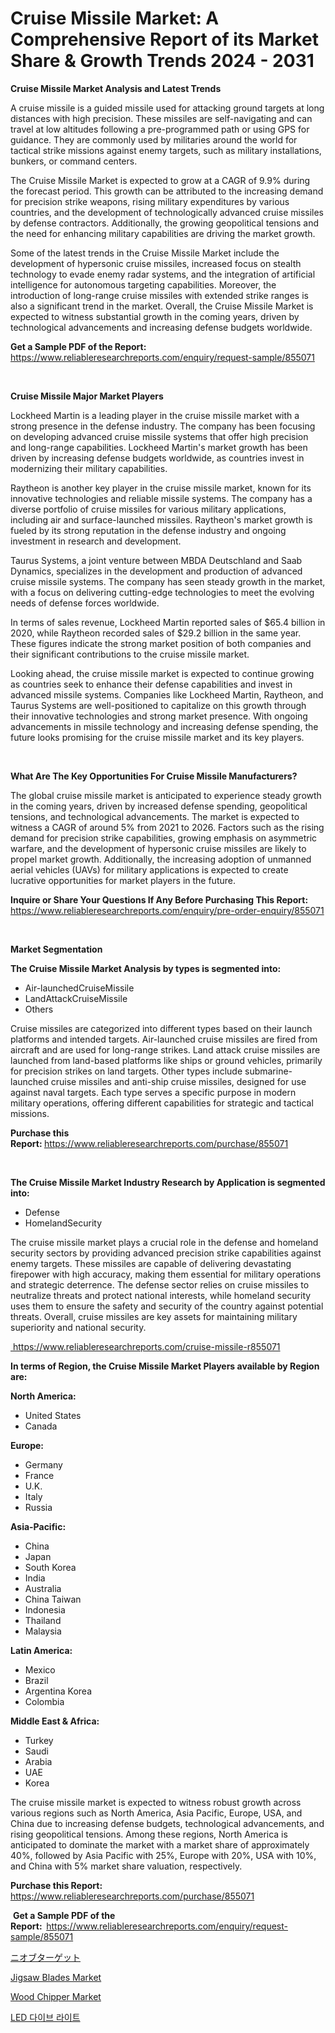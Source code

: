 <p><h1>Cruise Missile Market: A Comprehensive Report of its Market Share & Growth Trends 2024 - 2031</h1></p><p><strong>Cruise Missile Market Analysis and Latest Trends</strong></p>
<p><p>A cruise missile is a guided missile used for attacking ground targets at long distances with high precision. These missiles are self-navigating and can travel at low altitudes following a pre-programmed path or using GPS for guidance. They are commonly used by militaries around the world for tactical strike missions against enemy targets, such as military installations, bunkers, or command centers.</p><p>The Cruise Missile Market is expected to grow at a CAGR of 9.9% during the forecast period. This growth can be attributed to the increasing demand for precision strike weapons, rising military expenditures by various countries, and the development of technologically advanced cruise missiles by defense contractors. Additionally, the growing geopolitical tensions and the need for enhancing military capabilities are driving the market growth.</p><p>Some of the latest trends in the Cruise Missile Market include the development of hypersonic cruise missiles, increased focus on stealth technology to evade enemy radar systems, and the integration of artificial intelligence for autonomous targeting capabilities. Moreover, the introduction of long-range cruise missiles with extended strike ranges is also a significant trend in the market. Overall, the Cruise Missile Market is expected to witness substantial growth in the coming years, driven by technological advancements and increasing defense budgets worldwide.</p></p>
<p><strong>Get a Sample PDF of the Report:&nbsp;</strong> <a href="https://www.reliableresearchreports.com/enquiry/request-sample/855071">https://www.reliableresearchreports.com/enquiry/request-sample/855071</a></p>
<p>&nbsp;</p>
<p><strong>Cruise Missile Major Market Players</strong></p>
<p><p>Lockheed Martin is a leading player in the cruise missile market with a strong presence in the defense industry. The company has been focusing on developing advanced cruise missile systems that offer high precision and long-range capabilities. Lockheed Martin's market growth has been driven by increasing defense budgets worldwide, as countries invest in modernizing their military capabilities.</p><p>Raytheon is another key player in the cruise missile market, known for its innovative technologies and reliable missile systems. The company has a diverse portfolio of cruise missiles for various military applications, including air and surface-launched missiles. Raytheon's market growth is fueled by its strong reputation in the defense industry and ongoing investment in research and development.</p><p>Taurus Systems, a joint venture between MBDA Deutschland and Saab Dynamics, specializes in the development and production of advanced cruise missile systems. The company has seen steady growth in the market, with a focus on delivering cutting-edge technologies to meet the evolving needs of defense forces worldwide.</p><p>In terms of sales revenue, Lockheed Martin reported sales of $65.4 billion in 2020, while Raytheon recorded sales of $29.2 billion in the same year. These figures indicate the strong market position of both companies and their significant contributions to the cruise missile market.</p><p>Looking ahead, the cruise missile market is expected to continue growing as countries seek to enhance their defense capabilities and invest in advanced missile systems. Companies like Lockheed Martin, Raytheon, and Taurus Systems are well-positioned to capitalize on this growth through their innovative technologies and strong market presence. With ongoing advancements in missile technology and increasing defense spending, the future looks promising for the cruise missile market and its key players.</p></p>
<p>&nbsp;</p>
<p><strong>What Are The Key Opportunities For Cruise Missile Manufacturers?</strong></p>
<p><p>The global cruise missile market is anticipated to experience steady growth in the coming years, driven by increased defense spending, geopolitical tensions, and technological advancements. The market is expected to witness a CAGR of around 5% from 2021 to 2026. Factors such as the rising demand for precision strike capabilities, growing emphasis on asymmetric warfare, and the development of hypersonic cruise missiles are likely to propel market growth. Additionally, the increasing adoption of unmanned aerial vehicles (UAVs) for military applications is expected to create lucrative opportunities for market players in the future.</p></p>
<p><strong>Inquire or Share Your Questions If Any Before Purchasing This Report:</strong> <a href="https://www.reliableresearchreports.com/enquiry/pre-order-enquiry/855071">https://www.reliableresearchreports.com/enquiry/pre-order-enquiry/855071</a></p>
<p>&nbsp;</p>
<p><strong>Market Segmentation</strong></p>
<p><strong>The Cruise Missile Market Analysis by types is segmented into:</strong></p>
<p><ul><li>Air-launchedCruiseMissile</li><li>LandAttackCruiseMissile</li><li>Others</li></ul></p>
<p><p>Cruise missiles are categorized into different types based on their launch platforms and intended targets. Air-launched cruise missiles are fired from aircraft and are used for long-range strikes. Land attack cruise missiles are launched from land-based platforms like ships or ground vehicles, primarily for precision strikes on land targets. Other types include submarine-launched cruise missiles and anti-ship cruise missiles, designed for use against naval targets. Each type serves a specific purpose in modern military operations, offering different capabilities for strategic and tactical missions.</p></p>
<p><strong>Purchase this Report:&nbsp;</strong><a href="https://www.reliableresearchreports.com/purchase/855071">https://www.reliableresearchreports.com/purchase/855071</a></p>
<p>&nbsp;</p>
<p><strong>The Cruise Missile Market Industry Research by Application is segmented into:</strong></p>
<p><ul><li>Defense</li><li>HomelandSecurity</li></ul></p>
<p><p>The cruise missile market plays a crucial role in the defense and homeland security sectors by providing advanced precision strike capabilities against enemy targets. These missiles are capable of delivering devastating firepower with high accuracy, making them essential for military operations and strategic deterrence. The defense sector relies on cruise missiles to neutralize threats and protect national interests, while homeland security uses them to ensure the safety and security of the country against potential threats. Overall, cruise missiles are key assets for maintaining military superiority and national security.</p></p>
<p><a href="https://www.reliableresearchreports.com/cruise-missile-r855071">&nbsp;https://www.reliableresearchreports.com/cruise-missile-r855071</a></p>
<p><strong>In terms of Region, the Cruise Missile Market Players available by Region are:</strong></p>
<p>
    <p> <strong> North America: </strong>
        <ul>
            <li>United States</li>
            <li>Canada</li>
        </ul>
        </p> 
    <p> <strong> Europe: </strong>
        <ul>
            <li>Germany</li>
            <li>France</li>
            <li>U.K.</li>
            <li>Italy</li>
            <li>Russia</li>
        </ul>
        </p> 
    <p> <strong> Asia-Pacific: </strong>
        <ul>
            <li>China</li>
            <li>Japan</li>
            <li>South Korea</li>
            <li>India</li>
            <li>Australia</li>
            <li>China Taiwan</li>
            <li>Indonesia</li>
            <li>Thailand</li>
            <li>Malaysia</li>
        </ul>
        </p> 
    <p> <strong> Latin America: </strong>
        <ul>
            <li>Mexico</li>
            <li>Brazil</li>
            <li>Argentina Korea</li>
            <li>Colombia</li>
        </ul>
        </p> 
    <p> <strong> Middle East & Africa: </strong>
        <ul>
            <li>Turkey</li>
            <li>Saudi</li>
            <li>Arabia</li>
            <li>UAE</li>
            <li>Korea</li>
        </ul>
    </p>
    </p>
<p><p>The cruise missile market is expected to witness robust growth across various regions such as North America, Asia Pacific, Europe, USA, and China due to increasing defense budgets, technological advancements, and rising geopolitical tensions. Among these regions, North America is anticipated to dominate the market with a market share of approximately 40%, followed by Asia Pacific with 25%, Europe with 20%, USA with 10%, and China with 5% market share valuation, respectively.</p></p>
<p><strong>Purchase this Report: </strong><a href="https://www.reliableresearchreports.com/purchase/855071">https://www.reliableresearchreports.com/purchase/855071</a></p>
<p>&nbsp;<strong>Get a Sample PDF of the Report:&nbsp;&nbsp;</strong><a href="https://www.reliableresearchreports.com/enquiry/request-sample/855071">https://www.reliableresearchreports.com/enquiry/request-sample/855071</a></p>
<p><strong></strong></p>
<p><p><a href="https://medium.com/@lilliandach1969/%E3%83%8B%E3%82%AA%E3%83%96%E3%82%BF%E3%83%BC%E3%82%B2%E3%83%83%E3%83%88%E5%B8%82%E5%A0%B4%E3%81%AE%E5%88%86%E6%9E%90-%E3%82%B0%E3%83%AD%E3%83%BC%E3%83%90%E3%83%AB%E7%94%A3%E6%A5%AD%E3%81%AE%E8%A6%8B%E9%80%9A%E3%81%97%E3%81%A8%E4%BA%88%E6%B8%AC-2024%E5%B9%B4%E3%81%8B%E3%82%892031%E5%B9%B4-08c645b49629">ニオブターゲット</a></p><p><a href="https://github.com/BryceTownsendr/Market-Research-Report-List-4/blob/main/jigsaw-blades-market.md">Jigsaw Blades Market</a></p><p><a href="https://medium.com/@xkaywildex/wood-chipper-market-furnishes-information-on-market-share-market-trends-and-market-growth-3bf94ee183d6">Wood Chipper Market</a></p><p><a href="https://github.com/xvz497517413/Market-Research-Report-List-1/blob/main/841231724516.md">LED 다이브 라이트</a></p></p>